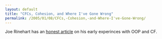 ```yaml
---
layout: default
title: "CFCs, Cohesion, and Where I've Gone Wrong"
permalink: /2005/01/08/CFCs,-Cohesion,-and-Where-I've-Gone-Wrong/
---
```


Joe Rinehart has an <a href="http://clearsoftware.net/client/index.cfm?mode=entry&entry=4492E3A9-E081-2BAC-6969DBF6739A5A92" target="_blank">honest article</a> on his early experinces with OOP and CF.
